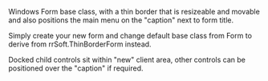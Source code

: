 
Windows Form base class, with a thin border that is resizeable and movable and also positions the main menu on the "caption" next to form title.

Simply create your new form and change default base class from Form to derive from rrSoft.ThinBorderForm instead.

Docked child controls sit within "new" client area, other controls can be positioned over the "caption" if required.
